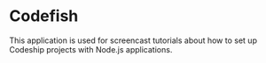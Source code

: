Codefish
======================


This application is used for screencast tutorials about how to set up Codeship projects with Node.js applications.
